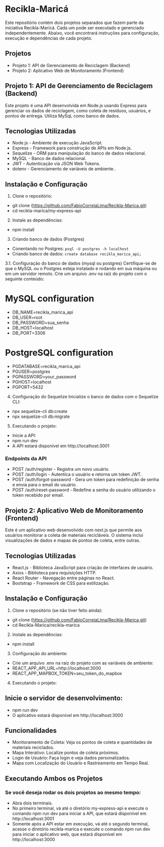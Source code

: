 # Recikla-Maricá

Este repositório contém dois projetos separados que fazem parte da iniciativa Recikla-Maricá. Cada um pode ser executado e gerenciado independentemente. Abaixo, você encontrará instruções para configuração, execução e dependências de cada projeto.
## Projetos
- Projeto 1: API de Gerenciamento de Reciclagem (Backend)
- Projeto 2: Aplicativo Web de Monitoramento (Frontend)

## Projeto 1: API de Gerenciamento de Reciclagem (Backend)
Este projeto é uma API desenvolvida em Node.js usando Express para gerenciar os dados de reciclagem, como coleta de resíduos, usuários, e pontos de entrega. Utiliza MySqL como banco de dados.

## Tecnologias Utilizadas
- Node.js - Ambiente de execução JavaScript.
- Express - Framework para construção de APIs em Node.js.
- Sequelize - ORM para manipulação do banco de dados relacional.
- MySQL - Banco de dados relacional.
- JWT - Autenticação via JSON Web Tokens.
- dotenv - Gerenciamento de variáveis de ambiente..


## Instalação e Configuração
1. Clone o repositório:
- git clone (https://github.com/FabioCorreiaLima/Recikla-Marica.git)
- cd recikla-marica/my-express-api
2. Instale as dependências:
- npm install

3. Criando banco de dados (Postgres)

- Conentando no Postgres: ```psql -U postgres -h localhost```
- Criando banco de dados: ```create database recikla_marica_api;```

3.1. Configuração do banco de dados (mysql ou postgres)
Certifique-se de que o MySQL ou o Postgres esteja instalado e rodando em sua máquina ou em um servidor remoto. Crie um arquivo .env na raiz do projeto com o seguinte conteúdo:

# MySQL configuration
- DB_NAME=recikla_marica_api
- DB_USER=root
- DB_PASSWORD=sua_senha
- DB_HOST=localhost
- DB_PORT=3306

# PostgreSQL configuration
- PGDATABASE=recikla_marica_api
- PGUSER=postgres
- PGPASSWORD=your_password
- PGHOST=localhost
- PGPORT=5432

4. Configuração do Sequelize
Inicialize o banco de dados com o Sequelize CLI:

- npx sequelize-cli db:create
- npx sequelize-cli db:migrate
5. Executando o projeto:
- Inicie a API:
- npm run dev
- A API estará disponível em http://localhost:3001

### Endpoints da API
- POST /auth/register - Registra um novo usuário.
- POST /auth/login - Autentica o usuário e retorna um token JWT.
- POST /auth/forgot-password - Gera um token para redefinição de senha e envia para o email do usuário.
- POST /auth/reset-password - Redefine a senha do usuário utilizando o token recebido por email.

## Projeto 2: Aplicativo Web de Monitoramento (Frontend)
Este é um aplicativo web desenvolvido com next.js que permite aos usuários monitorar a coleta de materiais recicláveis. O sistema inclui visualizações de dados e mapas de pontos de coleta, entre outras.

## Tecnologias Utilizadas
- React.js - Biblioteca JavaScript para criação de interfaces de usuário.
- Axios - Biblioteca para requisições HTTP.
- React Router - Navegação entre páginas no React.
- Bootstrap - Framework de CSS para estilização.
## Instalação e Configuração
1. Clone o repositório (se não tiver feito ainda):
- git clone (https://github.com/FabioCorreiaLima/Recikla-Marica.git)
- cd Recikla-Marica/recikla-marica
2. Instale as dependências:
- npm install
3. Configuração do ambiente:
- Crie um arquivo .env na raiz do projeto com as variáveis de ambiente:
- REACT_APP_API_URL=http://localhost:3000
- REACT_APP_MAPBOX_TOKEN=seu_token_do_mapbox

4. Executando o projeto:
## Inicie o servidor de desenvolvimento:
- npm run dev
- O aplicativo estará disponível em http://localhost:3000

## Funcionalidades
- Monitoramento de Coleta: Veja os pontos de coleta e quantidades de materiais reciclados.
- Mapa Interativo: Localize pontos de coleta próximos.
- Login de Usuário: Faça login e veja dados personalizados.
- Mapa com Localização do Usuário e Rastreamento em Tempo Real.
## Executando Ambos os Projetos
### Se você deseja rodar os dois projetos ao mesmo tempo:

- Abra dois terminais.
- No primeiro terminal, vá até o diretório my-express-api e execute o comando npm run dev para iniciar a API, que estará disponível em http://localhost:3001
- Somente após a API estar em execução, vá até o segundo terminal, acesse o diretório recikla-marica e execute o comando npm run dev para iniciar o aplicativo web, que estará disponível em http://localhost:3000

